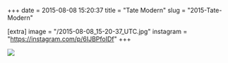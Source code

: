 +++
date = 2015-08-08 15:20:37
title = "Tate Modern"
slug = "2015-Tate-Modern"

[extra]
image = "/2015-08-08_15-20-37_UTC.jpg"
instagram = "https://instagram.com/p/6IJBPfoIDf"
+++

<img src="/2015-08-08_15-20-37_UTC.jpg" />
